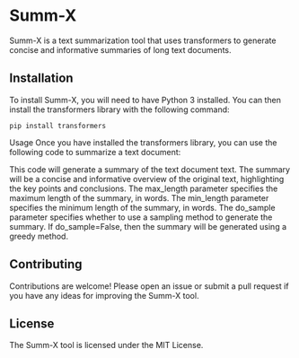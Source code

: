 # Summ-X

Summ-X is a text summarization tool that uses transformers to generate concise and informative summaries of long text documents.

## Installation
To install Summ-X, you will need to have Python 3 installed. You can then install the transformers library with the following command:
```
pip install transformers
```
Usage
Once you have installed the transformers library, you can use the following code to summarize a text document:



This code will generate a summary of the text document text. The summary will be a concise and informative overview of the original text, highlighting the key points and conclusions. The max_length parameter specifies the maximum length of the summary, in words. The min_length parameter specifies the minimum length of the summary, in words. The do_sample parameter specifies whether to use a sampling method to generate the summary. If do_sample=False, then the summary will be generated using a greedy method.

## Contributing
Contributions are welcome! Please open an issue or submit a pull request if you have any ideas for improving the Summ-X tool.

## License
The Summ-X tool is licensed under the MIT License.
